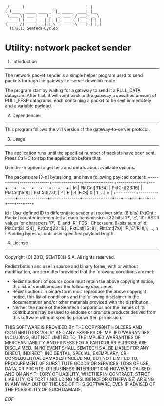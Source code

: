 	 / _____)             _              | |    
	( (____  _____ ____ _| |_ _____  ____| |__  
	 \____ \| ___ |    (_   _) ___ |/ ___)  _ \ 
	 _____) ) ____| | | || |_| ____( (___| | | |
	(______/|_____)_|_|_| \__)_____)\____)_| |_|
	  (C)2013 Semtech-Cycleo

Utility: network packet sender
===============================

1. Introduction
----------------

The network packet sender is a simple helper program used to send packets 
through the gateway-to-server downlink route.

The program start by waiting for a gateway to send it a PULL_DATA datagram.
After that, it will send back to the gateway a specified amount of PULL_RESP 
datagrams, each containing a packet to be sent immediately and a variable 
payload.

2. Dependencies
----------------

This program follows the v1.1 version of the gateway-to-server protocol.

3. Usage
---------

The application runs until the specified number of packets have been sent.
Press Ctrl+C to stop the application before that.

Use the -h option to get help and details about available options.

The packets are [9-n] bytes long, and have following payload content:
+----------+---------------+---------------+---------------+---------------+---+---+---+---+---+---+---+---+
|    Id    | PktCnt[31:24] | PktCnt[23:16] | PktCnt[15:8]  | PktCnt[7:0]   | P | E | R |FCS| 0 | 1 |...| n |
+----------+---------------+---------------+---------------+---------------+---+---+---+---+---+---+---+---+

Id            : User defined ID to differentiate sender at receiver side. (8 bits)
PktCnt        : Packet counter incremented at each transmission. (32 bits)
‘P’, ‘E’, ‘R’ : ASCII values for characters 'P', 'E' and 'R'.
FCS           : Checksum: 8-bits sum of Id, PktCnt[31 :24] , PktCnt[23 :16] , PktCnt[15 :8] , PktCnt[7:0], ‘P’,’E’,’R’
0,1, ..., n   : Padding bytes up until user specified payload length.

4. License
-----------

Copyright (C) 2013, SEMTECH S.A.
All rights reserved.

Redistribution and use in source and binary forms, with or without
modification, are permitted provided that the following conditions are met:

* Redistributions of source code must retain the above copyright
  notice, this list of conditions and the following disclaimer.
* Redistributions in binary form must reproduce the above copyright
  notice, this list of conditions and the following disclaimer in the
  documentation and/or other materials provided with the distribution.
* Neither the name of the Semtech corporation nor the
  names of its contributors may be used to endorse or promote products
  derived from this software without specific prior written permission.

THIS SOFTWARE IS PROVIDED BY THE COPYRIGHT HOLDERS AND CONTRIBUTORS "AS IS" AND
ANY EXPRESS OR IMPLIED WARRANTIES, INCLUDING, BUT NOT LIMITED TO, THE IMPLIED
WARRANTIES OF MERCHANTABILITY AND FITNESS FOR A PARTICULAR PURPOSE ARE
DISCLAIMED. IN NO EVENT SHALL SEMTECH S.A. BE LIABLE FOR ANY
DIRECT, INDIRECT, INCIDENTAL, SPECIAL, EXEMPLARY, OR CONSEQUENTIAL DAMAGES
(INCLUDING, BUT NOT LIMITED TO, PROCUREMENT OF SUBSTITUTE GOODS OR SERVICES;
LOSS OF USE, DATA, OR PROFITS; OR BUSINESS INTERRUPTION) HOWEVER CAUSED AND
ON ANY THEORY OF LIABILITY, WHETHER IN CONTRACT, STRICT LIABILITY, OR TORT
(INCLUDING NEGLIGENCE OR OTHERWISE) ARISING IN ANY WAY OUT OF THE USE OF THIS
SOFTWARE, EVEN IF ADVISED OF THE POSSIBILITY OF SUCH DAMAGE.

*EOF*
